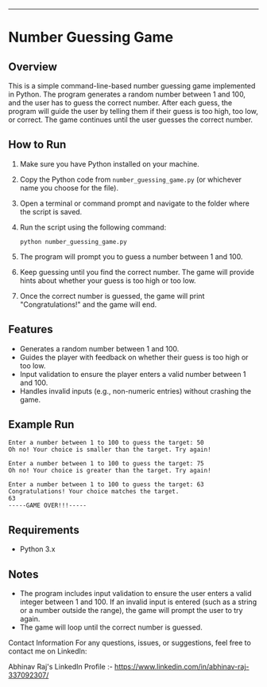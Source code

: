 ---

# Number Guessing Game

## Overview

This is a simple command-line-based number guessing game implemented in Python. The program generates a random number between 1 and 100, and the user has to guess the correct number. After each guess, the program will guide the user by telling them if their guess is too high, too low, or correct. The game continues until the user guesses the correct number.

## How to Run

1. Make sure you have Python installed on your machine.
2. Copy the Python code from `number_guessing_game.py` (or whichever name you choose for the file).
3. Open a terminal or command prompt and navigate to the folder where the script is saved.
4. Run the script using the following command:

    ```
    python number_guessing_game.py
    ```

5. The program will prompt you to guess a number between 1 and 100.
6. Keep guessing until you find the correct number. The game will provide hints about whether your guess is too high or too low.
7. Once the correct number is guessed, the game will print "Congratulations!" and the game will end.

## Features

- Generates a random number between 1 and 100.
- Guides the player with feedback on whether their guess is too high or too low.
- Input validation to ensure the player enters a valid number between 1 and 100.
- Handles invalid inputs (e.g., non-numeric entries) without crashing the game.

## Example Run

```
Enter a number between 1 to 100 to guess the target: 50
Oh no! Your choice is smaller than the target. Try again!

Enter a number between 1 to 100 to guess the target: 75
Oh no! Your choice is greater than the target. Try again!

Enter a number between 1 to 100 to guess the target: 63
Congratulations! Your choice matches the target.
63
-----GAME OVER!!!-----

```

## Requirements

- Python 3.x

## Notes

- The program includes input validation to ensure the user enters a valid integer between 1 and 100. If an invalid input is entered (such as a string or a number outside the range), the game will prompt the user to try again.
- The game will loop until the correct number is guessed.

Contact Information
For any questions, issues, or suggestions, feel free to contact me on LinkedIn:

Abhinav Raj's LinkedIn Profile :- https://www.linkedin.com/in/abhinav-raj-337092307/
